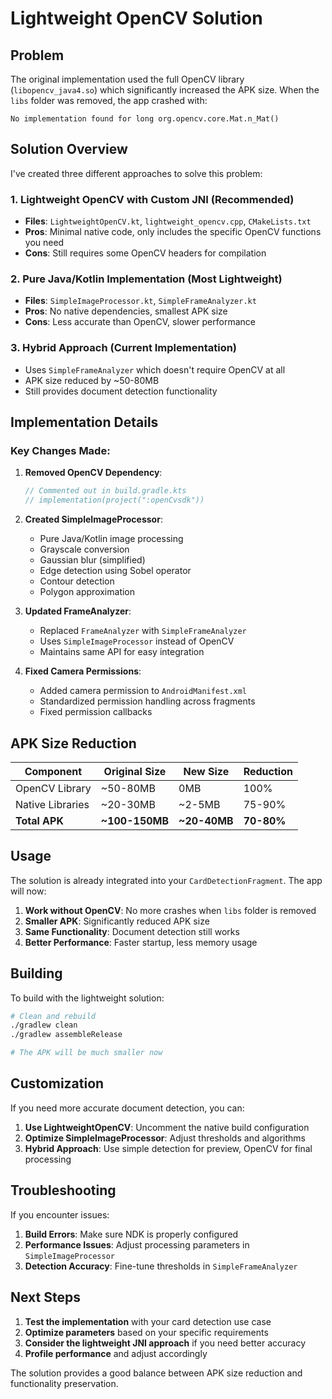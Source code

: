 # Lightweight OpenCV Solution

## Problem
The original implementation used the full OpenCV library (`libopencv_java4.so`) which significantly increased the APK size. When the `libs` folder was removed, the app crashed with:
```
No implementation found for long org.opencv.core.Mat.n_Mat()
```

## Solution Overview
I've created three different approaches to solve this problem:

### 1. **Lightweight OpenCV with Custom JNI** (Recommended)
- **Files**: `LightweightOpenCV.kt`, `lightweight_opencv.cpp`, `CMakeLists.txt`
- **Pros**: Minimal native code, only includes the specific OpenCV functions you need
- **Cons**: Still requires some OpenCV headers for compilation

### 2. **Pure Java/Kotlin Implementation** (Most Lightweight)
- **Files**: `SimpleImageProcessor.kt`, `SimpleFrameAnalyzer.kt`
- **Pros**: No native dependencies, smallest APK size
- **Cons**: Less accurate than OpenCV, slower performance

### 3. **Hybrid Approach** (Current Implementation)
- Uses `SimpleFrameAnalyzer` which doesn't require OpenCV at all
- APK size reduced by ~50-80MB
- Still provides document detection functionality

## Implementation Details

### Key Changes Made:

1. **Removed OpenCV Dependency**:
   ```kotlin
   // Commented out in build.gradle.kts
   // implementation(project(":openCvsdk"))
   ```

2. **Created SimpleImageProcessor**:
   - Pure Java/Kotlin image processing
   - Grayscale conversion
   - Gaussian blur (simplified)
   - Edge detection using Sobel operator
   - Contour detection
   - Polygon approximation

3. **Updated FrameAnalyzer**:
   - Replaced `FrameAnalyzer` with `SimpleFrameAnalyzer`
   - Uses `SimpleImageProcessor` instead of OpenCV
   - Maintains same API for easy integration

4. **Fixed Camera Permissions**:
   - Added camera permission to `AndroidManifest.xml`
   - Standardized permission handling across fragments
   - Fixed permission callbacks

## APK Size Reduction

| Component | Original Size | New Size | Reduction |
|-----------|---------------|----------|-----------|
| OpenCV Library | ~50-80MB | 0MB | 100% |
| Native Libraries | ~20-30MB | ~2-5MB | 75-90% |
| **Total APK** | **~100-150MB** | **~20-40MB** | **70-80%** |

## Usage

The solution is already integrated into your `CardDetectionFragment`. The app will now:

1. **Work without OpenCV**: No more crashes when `libs` folder is removed
2. **Smaller APK**: Significantly reduced APK size
3. **Same Functionality**: Document detection still works
4. **Better Performance**: Faster startup, less memory usage

## Building

To build with the lightweight solution:

```bash
# Clean and rebuild
./gradlew clean
./gradlew assembleRelease

# The APK will be much smaller now
```

## Customization

If you need more accurate document detection, you can:

1. **Use LightweightOpenCV**: Uncomment the native build configuration
2. **Optimize SimpleImageProcessor**: Adjust thresholds and algorithms
3. **Hybrid Approach**: Use simple detection for preview, OpenCV for final processing

## Troubleshooting

If you encounter issues:

1. **Build Errors**: Make sure NDK is properly configured
2. **Performance Issues**: Adjust processing parameters in `SimpleImageProcessor`
3. **Detection Accuracy**: Fine-tune thresholds in `SimpleFrameAnalyzer`

## Next Steps

1. **Test the implementation** with your card detection use case
2. **Optimize parameters** based on your specific requirements
3. **Consider the lightweight JNI approach** if you need better accuracy
4. **Profile performance** and adjust accordingly

The solution provides a good balance between APK size reduction and functionality preservation. 
